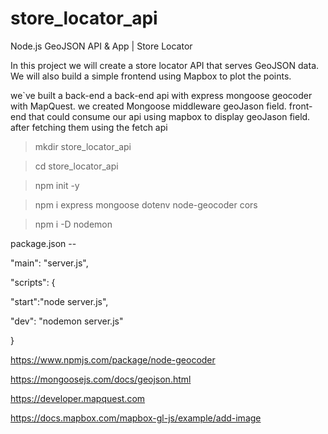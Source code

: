 # store_locator_api
 Node.js GeoJSON API & App | Store Locator


In this project we will create a store locator API that serves GeoJSON data. 
We will also build a simple frontend using Mapbox to plot the points.

we`ve built a back-end a back-end api with express mongoose 
geocoder with MapQuest. we created Mongoose middleware
geoJason field. front-end that could consume our api using 
mapbox to display geoJason field. after fetching them using the 
fetch api


> mkdir store_locator_api

> cd store_locator_api

> npm init -y

> npm i express mongoose dotenv node-geocoder cors

> npm i -D nodemon

package.json --

"main": "server.js",

"scripts": {

   "start":"node server.js",
   
   "dev": "nodemon server.js"
   
 }

https://www.npmjs.com/package/node-geocoder

https://mongoosejs.com/docs/geojson.html

https://developer.mapquest.com

https://docs.mapbox.com/mapbox-gl-js/example/add-image
